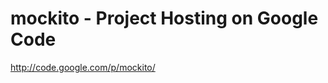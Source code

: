 <!--
id: 895514604
link: http://kevinisom.info/post/895514604/mockito-project-hosting-on-google-code
slug: mockito-project-hosting-on-google-code
date: Tue Aug 03 2010 12:35:14 GMT+1200 (NZST)
raw: {"blog_name":"kevinisom","id":895514604,"post_url":"http://kevinisom.info/post/895514604/mockito-project-hosting-on-google-code","slug":"mockito-project-hosting-on-google-code","type":"link","date":"2010-08-03 00:35:14 GMT","timestamp":1280795714,"state":"published","format":"html","reblog_key":"A4HfLSdT","tags":[],"short_url":"http://tmblr.co/Zw68YyrO7Vi","highlighted":[],"feed_item":"http://code.google.com/p/mockito/","from_feed_id":"650234","note_count":0,"title":"mockito - Project Hosting on Google Code","url":"http://code.google.com/p/mockito/","description":""}
publish: 2010-08-03
tags: 
title: mockito - Project Hosting on Google Code
-->


mockito - Project Hosting on Google Code
========================================

<http://code.google.com/p/mockito/>

